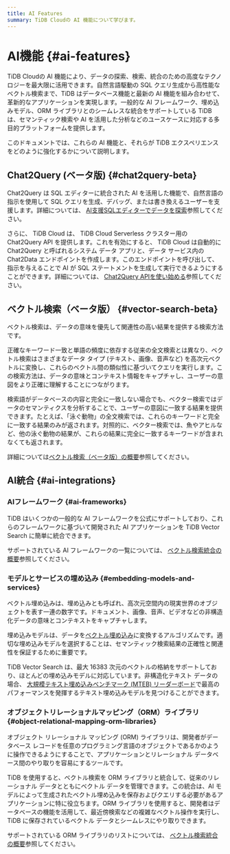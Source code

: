 ```yaml
---
title: AI Features
summary: TiDB Cloudの AI 機能について学びます。
---
```


# AI機能 {#ai-features}

TiDB Cloudの AI 機能により、データの探索、検索、統合のための高度なテクノロジーを最大限に活用できます。自然言語駆動の SQL クエリ生成から高性能なベクトル検索まで、TiDB はデータベース機能と最新の AI 機能を組み合わせて、革新的なアプリケーションを実現します。一般的な AI フレームワーク、埋め込みモデル、ORM ライブラリとのシームレスな統合をサポートしている TiDB は、セマンティック検索や AI を活用した分析などのユースケースに対応する多目的プラットフォームを提供します。

このドキュメントでは、これらの AI 機能と、それらが TiDB エクスペリエンスをどのように強化するかについて説明します。

## Chat2Query (ベータ版) {#chat2query-beta}

Chat2Query は SQL エディターに統合された AI を活用した機能で、自然言語の指示を使用して SQL クエリを生成、デバッグ、または書き換えるユーザーを支援します。詳細については、 [AI支援SQLエディターでデータを探索](/tidb-cloud/explore-data-with-chat2query.md)参照してください。

さらに、 TiDB Cloud は、 TiDB Cloud Serverless クラスター用の Chat2Query API を提供します。これを有効にすると、 TiDB Cloud は自動的に Chat2Query と呼ばれるシステム データ アプリと、データ サービス内の Chat2Data エンドポイントを作成します。このエンドポイントを呼び出して、指示を与えることで AI が SQL ステートメントを生成して実行できるようにすることができます。詳細については、 [Chat2Query APIを使い始める](/tidb-cloud/use-chat2query-api.md)参照してください。

## ベクトル検索（ベータ版） {#vector-search-beta}

ベクトル検索は、データの意味を優先して関連性の高い結果を提供する検索方法です。

正確なキーワード一致と単語の頻度に依存する従来の全文検索とは異なり、ベクトル検索はさまざまなデータ タイプ (テキスト、画像、音声など) を高次元ベクトルに変換し、これらのベクトル間の類似性に基づいてクエリを実行します。この検索方法は、データの意味とコンテキスト情報をキャプチャし、ユーザーの意図をより正確に理解することにつながります。

検索語がデータベースの内容と完全に一致しない場合でも、ベクター検索ではデータのセマンティクスを分析することで、ユーザーの意図に一致する結果を提供できます。たとえば、「泳ぐ動物」の全文検索では、これらのキーワードと完全に一致する結果のみが返されます。対照的に、ベクター検索では、魚やアヒルなど、他の泳ぐ動物の結果が、これらの結果に完全に一致するキーワードが含まれなくても返されます。

詳細については[ベクトル検索（ベータ版）の概要](/tidb-cloud/vector-search-overview.md)参照してください。

## AI統合 {#ai-integrations}

### AIフレームワーク {#ai-frameworks}

TiDB はいくつかの一般的な AI フレームワークを公式にサポートしており、これらのフレームワークに基づいて開発された AI アプリケーションを TiDB Vector Search に簡単に統合できます。

サポートされている AI フレームワークの一覧については、 [ベクトル検索統合の概要](/tidb-cloud/vector-search-integration-overview.md#ai-frameworks)参照してください。

### モデルとサービスの埋め込み {#embedding-models-and-services}

ベクトル埋め込みは、埋め込みとも呼ばれ、高次元空間内の現実世界のオブジェクトを表す一連の数字です。ドキュメント、画像、音声、ビデオなどの非構造化データの意味とコンテキストをキャプチャします。

埋め込みモデルは、データを[ベクトル埋め込み](/tidb-cloud/vector-search-overview.md#vector-embedding)に変換するアルゴリズムです。適切な埋め込みモデルを選択することは、セマンティック検索結果の正確性と関連性を保証するために重要です。

TiDB Vector Search は、最大 16383 次元のベクトルの格納をサポートしており、ほとんどの埋め込みモデルに対応しています。非構造化テキスト データの場合、 [大規模テキスト埋め込みベンチマーク (MTEB) リーダーボード](https://huggingface.co/spaces/mteb/leaderboard)で最高のパフォーマンスを発揮するテキスト埋め込みモデルを見つけることができます。

### オブジェクトリレーショナルマッピング（ORM）ライブラリ {#object-relational-mapping-orm-libraries}

オブジェクト リレーショナル マッピング (ORM) ライブラリは、開発者がデータベース レコードを任意のプログラミング言語のオブジェクトであるかのように操作できるようにすることで、アプリケーションとリレーショナル データベース間のやり取りを容易にするツールです。

TiDB を使用すると、ベクトル検索を ORM ライブラリと統合して、従来のリレーショナル データとともにベクトル データを管理できます。この統合は、AI モデルによって生成されたベクトル埋め込みを保存およびクエリする必要があるアプリケーションに特に役立ちます。ORM ライブラリを使用すると、開発者はデータベースの機能を活用して、最近傍検索などの複雑なベクトル操作を実行し、TiDB に保存されているベクトル データとシームレスにやり取りできます。

サポートされている ORM ライブラリのリストについては、 [ベクトル検索統合の概要](/tidb-cloud/vector-search-integration-overview.md#object-relational-mapping-orm-libraries)参照してください。
